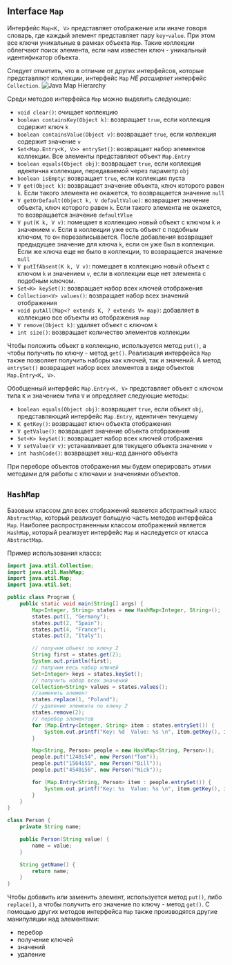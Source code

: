 ## Interface `Map`
Интерфейс `Map<K, V>` представляет отображение или иначе говоря словарь, где каждый элемент представляет пару `key`-`value`. При этом все ключи уникальные в рамках объекта `Map`. Такие коллекции облегчают поиск элемента, если нам известен ключ - уникальный идентификатор объекта.

Следует отметить, что в отличие от других интерфейсов, которые представляют коллекции, интерфейс `Map` *НЕ расширяет* интерфейс `Collection`.
![Java Map Hierarchy](res/img/java/collections/java-map-hierarchy.png)

Среди методов интерфейса `Map` можно выделить следующие:
- `void clear()`: очищает коллекцию
- `boolean containsKey(Object k)`: возвращает `true`, если коллекция содержит ключ `k`
- `boolean containsValue(Object v)`: возвращает `true`, если коллекция содержит значение `v`
- `Set<Map.Entry<K, V>> entrySet()`: возвращает набор элементов коллекции. Все элементы представляют объект `Map.Entry`
- `boolean equals(Object obj)`: возвращает `true`, если коллекция идентична коллекции, передаваемой через параметр `obj`
- `boolean isEmpty`: возвращает `true`, если коллекция пуста
- `V get(Object k)`: возвращает значение объекта, ключ которого равен `k`. Если такого элемента не окажется, то возвращается значение `null`
- `V getOrDefault(Object k, V defaultValue)`: возвращает значение объекта, ключ которого равен `k`. Если такого элемента не окажется, то возвращается значение `defaultVlue`
- `V put(K k, V v)`: помещает в коллекцию новый объект с ключом `k` и значением `v`. Если в коллекции уже есть объект с подобным ключом, то он перезаписывается. После добавления возвращает предыдущее значение для ключа `k`, если он уже был в коллекции. Если же ключа еще не было в коллекции, то возвращается значение `null`
- `V putIfAbsent(K k, V v)`: помещает в коллекцию новый объект с ключом `k` и значением `v`, если в коллекции еще нет элемента с подобным ключом.
- `Set<K> keySet()`: возвращает набор всех ключей отображения
- `Collection<V> values()`: возвращает набор всех значений отображения
- `void putAll(Map<? extends K, ? extends V> map)`: добавляет в коллекцию все объекты из отображения `map`
- `V remove(Object k)`: удаляет объект с ключом `k`
- `int size()`: возвращает количество элементов коллекции

Чтобы положить объект в коллекцию, используется метод `put()`, а чтобы получить по ключу - метод `get()`. Реализация интерфейса `Map` также позволяет получить наборы как ключей, так и значений. А метод `entrySet()` возвращает набор всех элементов в виде объектов `Map.Entry<K, V>`.

Обобщенный интерфейс `Map.Entry<K, V>` представляет объект с ключом типа `K` и значением типа `V` и определяет следующие методы:
- `boolean equals(Object obj)`: возвращает `true`, если объект `obj`, представляющий интерфейс `Map.Entry`, идентичен текущему
- `K getKey()`: возвращает ключ объекта отображения
- `V getValue()`: возвращает значение объекта отображения
- `Set<K> keySet()`: возвращает набор всех ключей отображения
- `V setValue(V v)`: устанавливает для текущего объекта значение `v`
- `int hashCode()`: возвращает хеш-код данного объекта

При переборе объектов отображения мы будем оперировать этими методами для работы с ключами и значениями объектов.


## `HashMap`
Базовым классом для всех отображений является абстрактный класс `AbstractMap`, который реализует большую часть методов интерфейса `Map`. Наиболее распространенным классом отображений является `HashMap`, который реализует интерфейс `Map` и наследуется от класса `AbstractMap`.

Пример использования класса:
```java
import java.util.Collection;
import java.util.HashMap;
import java.util.Map;
import java.util.Set;

public class Program {
    public static void main(String[] args) {
        Map<Integer, String> states = new HashMap<Integer, String>();
        states.put(1, "Germany");
        states.put(2, "Spain");
        states.put(4, "France");
        states.put(3, "Italy");

        // получим объект по ключу 2
        String first = states.get(2);
        System.out.println(first);
        // получим весь набор ключей
        Set<Integer> keys = states.keySet();
        // получить набор всех значений
        Collection<String> values = states.values();
        //заменить элемент
        states.replace(1, "Poland");
        // удаление элемента по ключу 2
        states.remove(2);
        // перебор элементов
        for (Map.Entry<Integer, String> item : states.entrySet()) {
            System.out.printf("Key: %d  Value: %s \n", item.getKey(), item.getValue());
        }

        Map<String, Person> people = new HashMap<String, Person>();
        people.put("1240i54", new Person("Tom"));
        people.put("1564i55", new Person("Bill"));
        people.put("4540i56", new Person("Nick"));

        for (Map.Entry<String, Person> item : people.entrySet()) {
            System.out.printf("Key: %s  Value: %s \n", item.getKey(), item.getValue().getName());
        }
    }
}

class Person {
    private String name;

    public Person(String value) {
        name = value;
    }

    String getName() {
        return name;
    }
}
```

Чтобы добавить или заменить элемент, используется метод `put()`, либо `replace()`, а чтобы получить его значение по ключу - метод `get()`. С помощью других методов интерфейса `Map` также производятся другие манипуляции над элементами:
- перебор
- получение ключей
- значений
- удаление